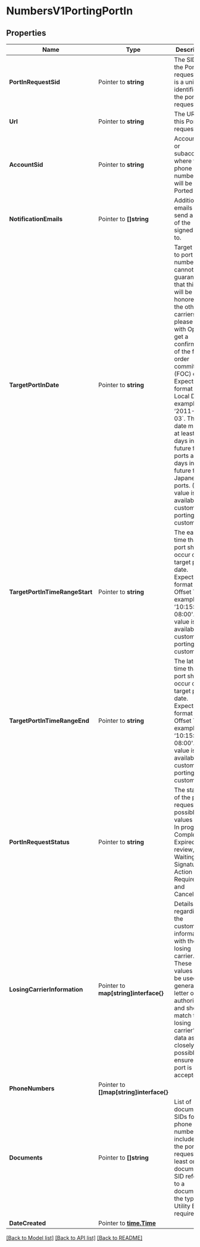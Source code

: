 # NumbersV1PortingPortIn

## Properties

Name | Type | Description | Notes
------------ | ------------- | ------------- | -------------
**PortInRequestSid** | Pointer to **string** | The SID of the Port In request. This is a unique identifier of the port in request. |
**Url** | Pointer to **string** | The URL of this Port In request |
**AccountSid** | Pointer to **string** | Account Sid or subaccount where the phone number(s) will be Ported |
**NotificationEmails** | Pointer to **[]string** | Additional emails to send a copy of the signed LOA to. |
**TargetPortInDate** | Pointer to **string** | Target date to port the number. We cannot guarantee that this date will be honored by the other carriers, please work with Ops to get a confirmation of the firm order commitment (FOC) date. Expected format is ISO Local Date, example: ‘2011-12-03`. This date must be at least 7 days in the future for US ports and 10 days in the future for Japanese ports. (This value is only available for custom porting customers.) |
**TargetPortInTimeRangeStart** | Pointer to **string** | The earliest time that the port should occur on the target port in date. Expected format is ISO Offset Time, example: ‘10:15:00-08:00'. (This value is only available for custom porting customers.) |
**TargetPortInTimeRangeEnd** | Pointer to **string** | The latest time that the port should occur on the target port in date. Expected format is ISO Offset Time, example: ‘10:15:00-08:00'.  (This value is only available for custom porting customers.) |
**PortInRequestStatus** | Pointer to **string** | The status of the port in request. The possible values are: In progress, Completed, Expired, In review, Waiting for Signature, Action Required, and Canceled. |
**LosingCarrierInformation** | Pointer to **map[string]interface{}** | Details regarding the customer’s information with the losing carrier. These values will be used to generate the letter of authorization and should match the losing carrier’s data as closely as possible to ensure the port is accepted. |
**PhoneNumbers** | Pointer to **[]map[string]interface{}** |  |
**Documents** | Pointer to **[]string** | List of document SIDs for all phone numbers included in the port in request. At least one document SID referring to a document of the type Utility Bill is required. |
**DateCreated** | Pointer to [**time.Time**](time.Time.md) |  |

[[Back to Model list]](../README.md#documentation-for-models) [[Back to API list]](../README.md#documentation-for-api-endpoints) [[Back to README]](../README.md)


